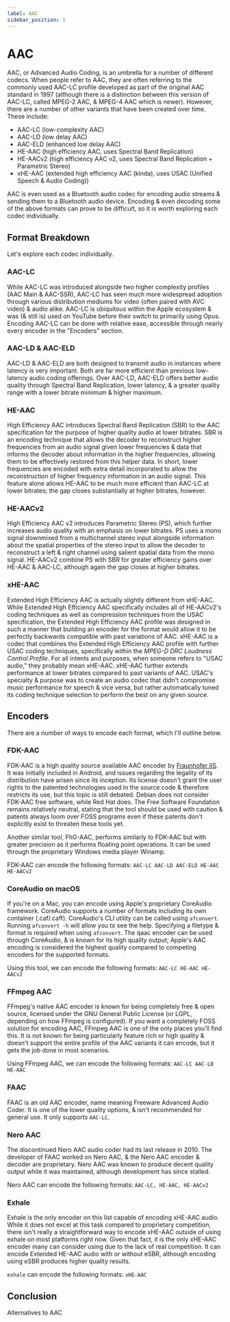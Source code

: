 ```yaml
---
label: AAC
sidebar_position: 1
---
```


# AAC

AAC, or Advanced Audio Coding, is an umbrella for a number of different codecs. When people refer to AAC, they are often referring to the commonly used AAC-LC profile developed as part of the original AAC standard in 1997 (although there is a distinction between this version of AAC-LC, called MPEG-2 AAC, & MPEG-4 AAC which is newer). However, there are a number of other variants that have been created over time. These include:
- AAC-LC (low-complexity AAC)
- AAC-LD (low delay AAC)
- AAC-ELD (enhanced low delay AAC)
- HE-AAC (high efficiency AAC, uses Spectral Band Replication)
- HE-AACv2 (high efficiency AAC v2, uses Spectral Band Replication + Parametric Stereo)
- xHE-AAC (extended high efficiency AAC (kinda), uses USAC (Unified Speech & Audio Coding))

AAC is even used as a Bluetooth audio codec for encoding audio streams & sending them to a Bluetooth audio device. Encoding & even decoding some of the above formats can prove to be difficult, so it is worth exploring each codec individually.

## Format Breakdown

Let's explore each codec individually.

### AAC-LC

While AAC-LC was introduced alongside two higher complexity profiles (AAC Main & AAC-SSR), AAC-LC has seen much more widespread adoption through various distribution mediums for video (often paired with AVC video) & audio alike. AAC-LC is ubiquitous within the Apple ecosystem & was (& still is) used on YouTube before their switch to primarily using Opus. Encoding AAC-LC can be done with relative ease, accessible through nearly every encoder in the "Encoders" section.

### AAC-LD & AAC-ELD

AAC-LD & AAC-ELD are both designed to transmit audio in instances where latency is very important. Both are far more efficient than previous low-latency audio coding offerings. Over AAC-LD, AAC-ELD offers better audio quality through Spectral Band Replication, lower latency, & a greater quality range with a lower bitrate minimum & higher maximum.

### HE-AAC

High Efficiency AAC introduces Spectral Band Replication (SBR) to the AAC specification for the purpose of higher quality audio at lower bitrates. SBR is an encoding technique that allows the decoder to reconstruct higher frequencies from an audio signal given lower frequencies & data that informs the decoder about information in the higher frequencies, allowing them to be effectively restored from this helper data. In short, lower frequencies are encoded with extra detail incorporated to allow the reconstruction of higher frequency information in an audio signal. This feature alone allows HE-AAC to be much more efficient than AAC-LC at lower bitrates; the gap closes substantially at higher bitrates, however.

### HE-AACv2

High Efficiency AAC v2 introduces Parametric Stereo (PS), which further increases audio quality with an emphasis on lower bitrates. PS uses a mono signal downmixed from a multichannel stereo input alongside information about the spatial properties of the stereo input to allow the decoder to reconstruct a left & right channel using salient spatial data from the mono signal. HE-AACv2 combine PS with SBR for greater efficiency gains over HE-AAC & AAC-LC, although again the gap closes at higher bitrates.

### xHE-AAC

Extended High Efficiency AAC is actually slightly different from xHE-AAC. While Extended High Efficiency AAC specifically includes all of HE-AACv2's coding techniques as well as compression techniques from the USAC specification, the Extended High Efficiency AAC profile was designed in such a manner that building an encoder for the format would allow it to be perfectly backwards compatible with past variations of AAC. xHE-AAC is a codec that combines tho Extended High Efficiency AAC profile with further USAC coding techniques, specifically within the *MPEG-D DRC Loudness Control Profile*. For all intents and purposes, when someone refers to "USAC audio," they probably mean xHE-AAC. xHE-AAC further extends performance at lower bitrates compared to past variants of AAC. USAC's specialty & purpose was to create an audio codec that didn't compromise music performance for speech & vice versa, but rather automatically tuned its coding technique selection to perform the best on any given source.

## Encoders
There are a number of ways to encode each format, which I'll outline below.

### FDK-AAC
FDK-AAC is a high quality source available AAC encoder by [Fraunhofer IIS](https://en.wikipedia.org/wiki/Fraunhofer_Society). It was initially included in Android, and issues regarding the legality of its distribution have arisen since its inception. Its license doesn't grant the user rights to the patented technologies used in the source code & therefore restricts its use, but this topic is still debated. Debian does not consider FDK-AAC free software, while Red Hat does. The Free Software Foundation remains relatively neutral, stating that the tool should be used with caution & patents always loom over FOSS programs even if these patents don't explicitly exist to threaten these tools yet.

Another similar tool, FhG-AAC, performs similarly to FDK-AAC but with greater precision as it performs floating point operations. It can be used through the proprietary Windows media player Winamp.

FDK-AAC can encode the following formats:
`AAC-LC AAC-LD AAC-ELD HE-AAC HE-AACv2`

### CoreAudio on macOS
If you're on a Mac, you can encode using Apple's proprietary CoreAudio framework. CoreAudio supports a number of formats including its own container (.caf/.caff). CoreAudio's CLI utility can be called using `afconvert`. Running `afconvert -h` will allow you to see the help. Specifying a filetype & format is required when using `afconvert`. The qaac encoder can be used through CoreAudio, & is known for its high quality output; Apple's AAC encoding is considered the highest quality compared to competing encoders for the supported formats.

Using this tool, we can encode the following formats:
`AAC-LC HE-AAC HE-AACv2`

### FFmpeg AAC
FFmpeg's native AAC encoder is known for being completely free & open source, licensed under the GNU General Public License (or LGPL, depending on how FFmpeg is configured). If you want a completely FOSS solution for encoding AAC, FFmpeg AAC is one of the only places you'll find this. It is not known for being particularly feature rich or high quality & doesn't support the entire profile of the AAC variants it can encode, but it gets the job done in most scenarios.

Using FFmpeg AAC, we can encode the following formats:
`AAC-LC AAC-LD HE-AAC`

### FAAC
FAAC is an old AAC encoder, name meaning Freeware Advanced Audio Coder. It is one of the lower quality options, & isn't recommended for general use. It only supports `AAC-LC`.

### Nero AAC
The discontinued Nero AAC audio coder had its last release in 2010. The developer of FAAC worked on Nero AAC, & the Nero AAC encoder & decoder are proprietary. Nero AAC was known to produce decent quality output while it was maintained, although development has since stalled.

Nero AAC can encode the following formats:
`AAC-LC, HE-AAC, HE-AACv2`

### Exhale

Exhale is the only encoder on this list capable of encoding xHE-AAC audio. While it does not excel at this task compared to proprietary competition, there isn't really a straightforward way to encode xHE-AAC outside of using exhale on most platforms right now. Given that fact, it is the only xHE-AAC encoder many can consider using due to the lack of real competition. It can encode Extended HE-AAC audio with or without eSBR, although encoding using eSBR produces higher quality results.

`exhale` can encode the following formats:
`xHE-AAC`

## Conclusion

Alternatives to AAC